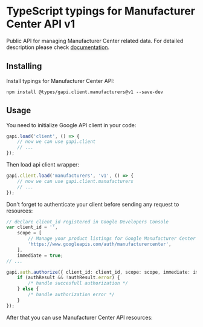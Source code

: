 # TypeScript typings for Manufacturer Center API v1

Public API for managing Manufacturer Center related data.
For detailed description please check [documentation](https://developers.google.com/manufacturers/).

## Installing

Install typings for Manufacturer Center API:

```
npm install @types/gapi.client.manufacturers@v1 --save-dev
```

## Usage

You need to initialize Google API client in your code:

```typescript
gapi.load('client', () => {
    // now we can use gapi.client
    // ...
});
```

Then load api client wrapper:

```typescript
gapi.client.load('manufacturers', 'v1', () => {
    // now we can use gapi.client.manufacturers
    // ...
});
```

Don't forget to authenticate your client before sending any request to resources:

```typescript
// declare client_id registered in Google Developers Console
var client_id = '',
    scope = [
        // Manage your product listings for Google Manufacturer Center
        'https://www.googleapis.com/auth/manufacturercenter',
    ],
    immediate = true;
// ...

gapi.auth.authorize({ client_id: client_id, scope: scope, immediate: immediate }, (authResult) => {
    if (authResult && !authResult.error) {
        /* handle succesfull authorization */
    } else {
        /* handle authorization error */
    }
});
```

After that you can use Manufacturer Center API resources:

```typescript
```
